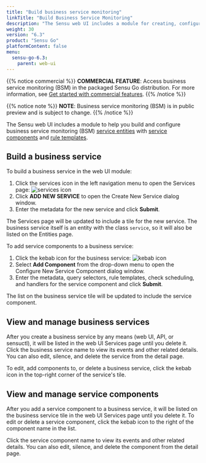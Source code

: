 ```yaml
---
title: "Build business service monitoring"
linkTitle: "Build Business Service Monitoring"
description: "The Sensu web UI includes a module for creating, configuring, editing, and deleting business service monitoring (BSM) service components and rule templates. Read this page to learn how to use the Sensu web UI BSM module."
weight: 30
version: "6.3"
product: "Sensu Go"
platformContent: false
menu:
  sensu-go-6.3:
    parent: web-ui
---
```


{{% notice commercial %}}
**COMMERCIAL FEATURE**: Access business service monitoring (BSM) in the packaged Sensu Go distribution.
For more information, see [Get started with commercial features](../../commercial/).
{{% /notice %}}

{{% notice note %}}
**NOTE**: Business service monitoring (BSM) is in public preview and is subject to change. 
{{% /notice %}}

The Sensu web UI includes a module to help you build and configure business service monitoring (BSM) [service entities][4] with [service components][1] and [rule templates][2].

## Build a business service

To build a business service in the web UI module:

1. Click the services icon in the left navigation menu to open the Services page: ![services icon](/images/web-ui-services-icon.png)
2. Click **ADD NEW SERVICE** to open the Create New Service dialog window.
3. Enter the metadata for the new service and click **Submit**.

The Services page will be updated to include a tile for the new service.
The business service itself is an entity with the class `service`, so it will also be listed on the Entities page.

To add service components to a business service:

1. Click the kebab icon for the business service: ![kebab icon](/images/web-ui-kebab-icon.png)
2. Select **Add Component** from the drop-down menu to open the Configure New Service Component dialog window.
3. Enter the metadata, query selectors, rule templates, check scheduling, and handlers for the service component and click **Submit**.

The list on the business service tile will be updated to include the service component.

## View and manage business services

After you create a business service by any means (web UI, API, or sensuctl), it will be listed in the web UI Services page until you delete it.
Click the business service name to view its events and other related details.
You can also edit, silence, and delete the service from the detail page.

To edit, add components to, or delete a business service, click the kebab icon in the top-right corner of the service's tile.

## View and manage service components

After you add a service component to a business service, it will be listed on the business service tile in the web UI Services page until you delete it.
To edit or delete a service component, click the kebab icon to the right of the component name in the list.

Click the service component name to view its events and other related details.
You can also edit, silence, and delete the component from the detail page.


[1]: ../../observability-pipeline/observe-schedule/service-components/
[2]: ../../observability-pipeline/observe-schedule/rule-templates/
[4]: ../../observability-pipeline/observe-entities/#service-entities
